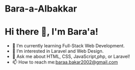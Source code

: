# Bara-a-Albakkar
# Hi there 👋, I'm Bara'a!
- 🔭 I’m currently learning Full-Stack Web Development.
- 🌱 I’m interested in Laravel and Web Design.
- 💬 Ask me about HTML, CSS, JavaScript,php, or Laravel!
- 📫 How to reach me:baraa.bakar2002@gmail.com
